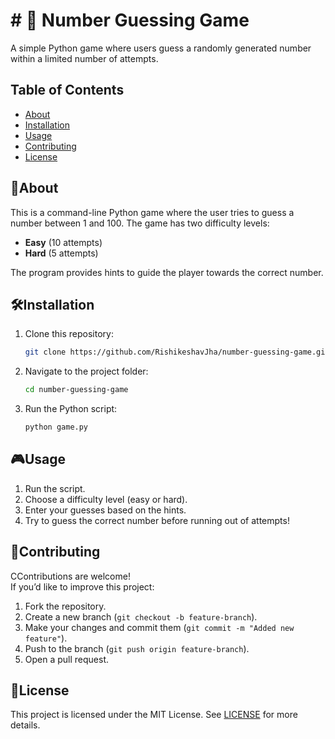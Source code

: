 # # 🎯 Number Guessing Game

A simple Python game where users guess a randomly generated number within a limited number of attempts.

## Table of Contents

- [About](#about)
- [Installation](#installation)
- [Usage](#usage)
- [Contributing](#contributing)
- [License](#license)

## 📌About

This is a command-line Python game where the user tries to guess a number between 1 and 100. The game has two difficulty levels:

- **Easy** (10 attempts)
- **Hard** (5 attempts)

The program provides hints to guide the player towards the correct number.

## 🛠️Installation

1. Clone this repository:
   ```bash
   git clone https://github.com/RishikeshavJha/number-guessing-game.git
2. Navigate to the project folder:
   ```bash
   cd number-guessing-game
3. Run the Python script:
   ```bash
   python game.py

## 🎮Usage
1. Run the script.
2. Choose a difficulty level (easy or hard).
3. Enter your guesses based on the hints.
4. Try to guess the correct number before running out of attempts!

## 🤝Contributing
CContributions are welcome!  
If you’d like to improve this project:
1. Fork the repository.
2. Create a new branch (`git checkout -b feature-branch`).
3. Make your changes and commit them (`git commit -m "Added new feature"`).
4. Push to the branch (`git push origin feature-branch`).
5. Open a pull request.

## 📜License
This project is licensed under the MIT License. See [LICENSE](LICENSE) for more details.
